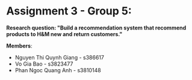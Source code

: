 # Assignment 3 - Group 5:

**Research question: "Build a recommendation system that recommend products to H&M new and return customers."**

**Members**:

- Nguyen Thi Quynh Giang - s386617
- Vo Gia Bao - s3823477
- Phan Ngoc Quang Anh - s3810148